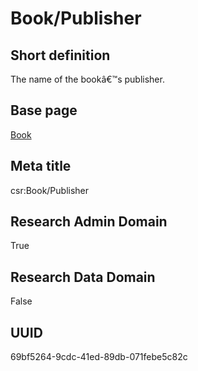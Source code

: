 # Book/Publisher
## Short definition
The name of the bookâ€™s publisher.
## Base page
[Book](https://github.com/EuroCRIS/CASRAI-Dictionairies/blob/main/Objects/Book.md)
## Meta title
csr:Book/Publisher
## Research Admin Domain
True
## Research Data Domain
False
## UUID
69bf5264-9cdc-41ed-89db-071febe5c82c
